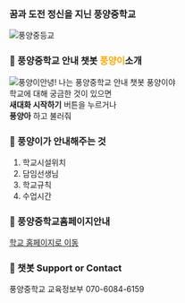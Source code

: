 ### 꿈과 도전 정신을 지닌 풍양중학교 
![풍양중등교](https://user-images.githubusercontent.com/80456991/120893219-101c3e80-c64d-11eb-8e63-3a2897952b45.PNG)  

### 📖 풍양중학교 안내 챗봇 <span style="color:orange">풍양이</span>소개

![풍양이](https://user-images.githubusercontent.com/80456991/120894937-cc7a0280-c655-11eb-8b2e-7989139b436a.png)안녕! 나는 풍양중학교 안내 챗봇 풍양이야  
학교에 대해 궁금한 것이 있으면  
**새대화 시작하기** 버튼을 누르거나   
**풍양아** 하고 불러줘  

  
### 📖 풍양이가 안내해주는 것
1. 학교시설위치
2. 담임선생님
3. 학교규칙
4. 수업시간

### 📖 풍양중학교홈페이지안내
  [학교 홈페이지로 이동](http://www.ny-pungyang.ms.kr)  

### 📖 챗봇 Support or Contact
  풍양중학교 교육정보부 070-6084-6159
